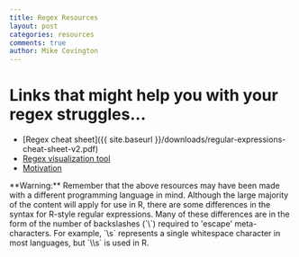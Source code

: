 ```yaml
---
title: Regex Resources
layout: post
categories: resources
comments: true
author: Mike Covington
---
```


# Links that might help you with your regex struggles...

- [Regex cheat sheet]({{ site.baseurl }}/downloads/regular-expressions-cheat-sheet-v2.pdf)
- [Regex visualization tool](http://www.regexper.com/)
- [Motivation](http://imgs.xkcd.com/comics/regular_expressions.png)

<aside class="warn">
**Warning:** Remember that the above resources may have been made with a different programming language in mind. Although the large majority of the content will apply for use in R, there are some differences in the syntax for R-style regular expressions. Many of these differences are in the form of the number of backslashes (`\`) required to 'escape' meta-characters. For example, `\s` represents a single whitespace character in most languages, but `\\s` is used in R.
</aside>


